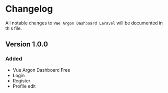 # Changelog

All notable changes to `Vue Argon Dashboard Laravel`  will be documented in this file.

## Version 1.0.0

### Added
- Vue Argon Dashboard Free
- Login
- Register
- Profile edit
